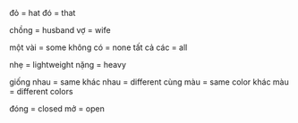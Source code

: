 đỏ = hat
đó = that

chồng = husband
vợ = wife

một vài = some
không có = none
tất cả các = all

nhẹ = lightweight
nặng = heavy

giống nhau = same
khác nhau = different
cùng màu = same color
khác màu = different colors

đóng = closed
mở = open
